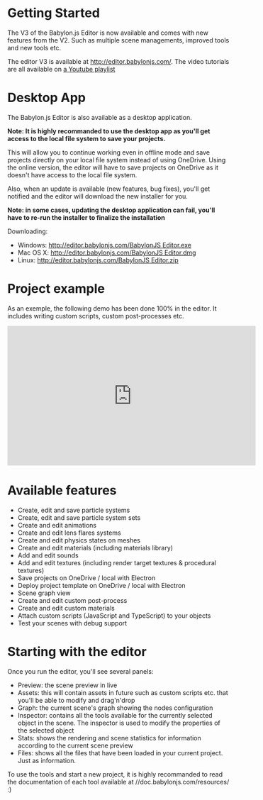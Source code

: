 
# Getting Started
The V3 of the Babylon.js Editor is now available and comes with new features from the V2. Such as multiple scene managements, improved tools and new tools etc.

The editor V3 is available at http://editor.babylonjs.com/.
The video tutorials are all available on [a Youtube playlist](https://www.youtube.com/watch?v=obEuCI_pPL4&list=PLuZE-0i73Wo-xqfBsgZA531BXeesXQ3Op&index=1)

# Desktop App
The Babylon.js Editor is also available as a desktop application.

**Note: It is highly recommanded to use the desktop app as you'll get access to the local file system to save your projects.**

This will allow you to continue working even in offline mode and save projects directly on your local file system instead of using OneDrive. Using the online version, the editor will have to save projects
on OneDrive as it doesn't have access to the local file system.

Also, when an update is available (new features, bug fixes), you'll get notified and the editor will download the new installer for you.

**Note: in some cases, updating the desktop application can fail, you'll have to re-run the installer to finalize the installation**

Downloading:
* Windows: [http://editor.babylonjs.com/BabylonJS Editor.exe](http://editor.babylonjs.com/download/win32.html)
* Mac OS X: [http://editor.babylonjs.com/BabylonJS Editor.dmg](http://editor.babylonjs.com/download/osx.html)
* Linux: [http://editor.babylonjs.com/BabylonJS Editor.zip](http://editor.babylonjs.com/BabylonJS%20Editor.zip)

# Project example

As an exemple, the following demo has been done 100% in the editor. It includes writing custom scripts, custom post-processes etc.

<iframe width="560" height="315" src="https://www.youtube.com/embed/obEuCI_pPL4" frameborder="0" allow="autoplay; encrypted-media" allowfullscreen></iframe>

# Available features
* Create, edit and save particle systems
* Create, edit and save particle system sets
* Create and edit animations
* Create and edit lens flares systems
* Create and edit physics states on meshes
* Create and edit materials (including materials library)
* Add and edit sounds
* Add and edit textures (including render target textures & procedural textures)
* Save projects on OneDrive / local with Electron
* Deploy project template on OneDrive / local with Electron
* Scene graph view
* Create and edit custom post-process
* Create and edit custom materials
* Attach custom scripts (JavaScript and TypeScript) to your objects
* Test your scenes with debug support

# Starting with the editor
Once you run the editor, you'll see several panels:
* Preview: the scene preview in live
* Assets: this will contain assets in future such as custom scripts etc. that you'll be able to modify and drag'n'drop
* Graph: the current scene's graph showing the nodes configuration
* Inspector: contains all the tools available for the currently selected object in the scene. The inspector is used to modify the properties of the selected object
* Stats: shows the rendering and scene statistics for information according to the current scene preview
* Files: shows all the files that have been loaded in your current project. Just as information.

To use the tools and start a new project, it is highly recommanded to read the documentation of each tool available at //doc.babylonjs.com/resources/ :)
